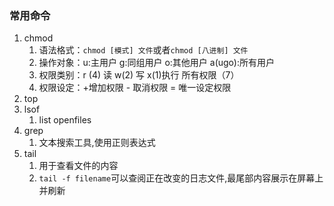 ### 常用命令

1. chmod
   1. 语法格式：`chmod [模式] 文件`或者`chmod [八进制] 文件`
   2. 操作对象：u:主用户 g:同组用户 o:其他用户 a(ugo):所有用户
   3. 权限类别：r (4) 读  w(2) 写 x(1)执行  所有权限（7）
   4. 权限设定：+增加权限  - 取消权限  = 唯一设定权限
2. top 
3. lsof
   1. list openfiles
4. grep
   1. 文本搜索工具,使用正则表达式
5. tail
   1. 用于查看文件的内容
   2. `tail -f filename`可以查阅正在改变的日志文件,最尾部内容展示在屏幕上并刷新
